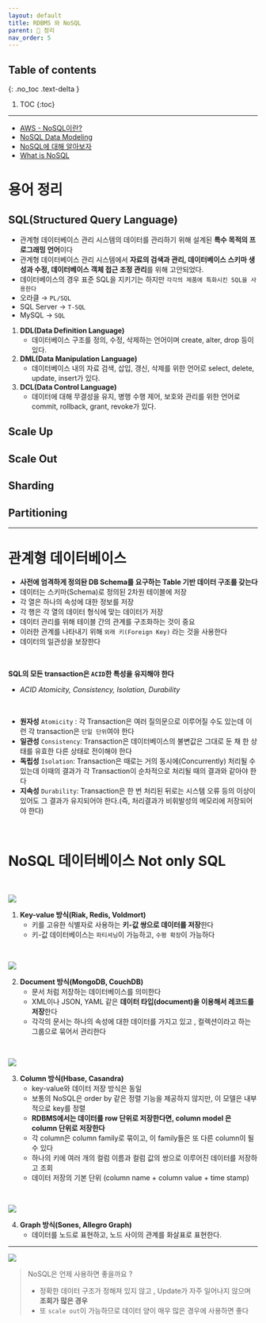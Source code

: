 ```yaml
---
layout: default
title: RDBMS 와 NoSQL
parent: 📕 정리
nav_order: 5
---
```

## Table of contents
{: .no_toc .text-delta }

1. TOC
{:toc}
---

- [AWS - NoSQL이란?](https://aws.amazon.com/ko/nosql/)
- [NoSQL Data Modeling](https://phoenixnap.com/kb/nosql-data-modeling)
- [NoSQL에 대해 알아보자](https://shoark7.github.io/programming/knowledge/what-is-NoSQL)
- [What is NoSQL](https://github.com/alstjgg/cs-study/blob/main/%EB%8D%B0%EC%9D%B4%ED%84%B0%EB%B2%A0%EC%9D%B4%EC%8A%A4/NoSQL%20-%202.%20What%20is%20NoSQL.md)

# 용어 정리

## **SQL(Structured Query Language)**<br>
- 관계형 데이터베이스 관리 시스템의 데이터를 관리하기 위해 설계된 **특수 목적의 프로그래밍 언어**이다 
- 관계형 데이터베이스 관리 시스템에서 **자료의 검색과 관리, 데이터베이스 스키마 생성과 수정, 데이터베이스 객체 접근 조정 관리**를 위해 고안되었다.
- 데이터베이스의 경우 표준 SQL을 지키기는 하지만 `각각의 제품에 특화시킨 SQL을 사용한다`
 - 오라클 → `PL/SQL`
 - SQL Server → `T-SQL`
 - MySQL → `SQL`

1. **DDL(Data Definition Language)**
   - 데이터베이스 구조를 정의, 수정, 삭제하는 언어이며 create, alter, drop 등이 있다.
2. **DML(Data Manipulation Language)**
   - 데이터베이스 내의 자료 검색, 삽입, 갱신, 삭제를 위한 언어로 select, delete, update, insert가 있다.
3. **DCL(Data Control Language)**
   - 데이터에 대해 무결성을 유지, 병행 수행 제어, 보호와 관리를 위한 언어로 commit, rollback, grant, revoke가 있다.


## **Scale Up**

## **Scale Out**

## **Sharding**

## **Partitioning**

***

# **관계형 데이터베이스**
- **사전에 엄격하게 정의돤 DB Schema를 요구하는 Table 기반 데이터 구조를 갖는다**
- 데이터는 스키마(Schema)로 정의된 2차원 테이블에 저장
- 각 열은 하나의 속성에 대한 정보를 저장
- 각 행은 각 열의 데이터 형식에 맞는 데이터가 저장
- 데이터 관리를 위해 테이블 간의 관계를 구조화하는 것이 중요
- 이러한 관계를 나타내기 위해 `외래 키(Foreign Key)` 라는 것을 사용한다
- 데이터의 일관성을 보장한다

<br>

**SQL의 모든 transaction은 `ACID`한 특성을 유지해야 한다**  <br>
  - *ACID Atomicity, Consistency, Isolation, Durability*
<br>

- **원자성** `Atomicity` : 각 Transaction은 여러 질의문으로 이루어질 수도 있는데 이런 각 transaction은 `단일 단위`여야 한다
- **일관성** `Consistency`: Transaction은 데이터베이스의 불변값은 그대로 둔 채 한 상태를 유효한 다른 상태로 전이해야 한다
- **독립성** `Isolation`: Transaction은 때로는 거의 동시에(Concurrently) 처리될 수 있는데 이때의 결과가 각 Transaction이 순차적으로 처리될 때의 결과와 같아야 한다
- **지속성** `Durability`: Transaction은 한 번 처리된 뒤로는 시스템 오류 등의 이상이 있어도 그 결과가 유지되어야 한다.(즉, 처리결과가 비휘발성의 메모리에 저장되어야 한다)
<br>

# **NoSQL 데이터베이스** Not only SQL
<br>

![](../../assets/images/algorithmTheory/rdbvsnosql/nosqlKeyValue.png)

1. **Key-value 방식(Riak, Redis, Voldmort)**
   - 키를 고유한 식별자로 사용하는 **키-값 쌍으로 데이터를 저장**한다
   - 키-값 데이터베이스는 `파티셔닝`이 가능하고, `수평 확장`이 가능하다

<br>

![](../../assets/images/algorithmTheory/rdbvsnosql/nosqlDocument.png)

2. **Document 방식(MongoDB, CouchDB)**
   - 문서 처럼 저장하는 데이터베이스를 의미한다
   - XML이나 JSON, YAML 같은 **데이터 타입(document)을 이용해서 레코드를 저장**한다
   - 각각의 문서는 하나의 속성에 대한 데이터를 가지고 있고 , 컬렉션이라고 하는 그룹으로 묶어서 관리한다

<br>

![](../../assets/images/algorithmTheory/rdbvsnosql/nosqlColumn.png)

3. **Column 방식(Hbase, Casandra)**
   - key-value와 데이터 저장 방식은 동일
   - 보통의 NoSQL은 order by 같은 정렬 기능을 제공하지 않지만, 이 모델은 내부적으로 key를 정렬
   - **RDBMS에서는 데이터를 row 단위로 저장한다면, column model 은 column 단위로 저장한다**
   - 각 column은 column family로 묶이고, 이 family들은 또 다른 column이 될 수 있다
   - 하나의 키에 여러 개의 컬럼 이름과 컬럼 값의 쌍으로 이루어진 데이터를 저장하고 조회
   - 데이터 저장의 기본 단위 (column name + column value + time stamp)

<br>

![](../../assets/images/algorithmTheory/rdbvsnosql/nosqlGraph.png)

4. **Graph 방식(Sones, Allegro Graph)**
   - 데이터를 노드로 표현하고, 노드 사이의 관계를 화살표로 표현한다.

***

![](../../assets/images/algorithmTheory/rdbvsnosql/rdbnosqlDiff.png)


> NoSQL은 언제 사용하면 좋을까요 ?
>   - 정확한 데이터 구조가 정해져 있지 않고 , Update가 자주 일어나지 않으며 **조회가 많은 경우**
>   - 또 `scale out`이 가능하므로 데이터 양이 매우 많은 경우에 사용하면 좋다
